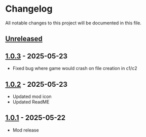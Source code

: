 # Changelog

All notable changes to this project will be documented in this file.

## [Unreleased]

## [1.0.3] - 2025-05-23

- Fixed bug where game would crash on file creation in c1/c2

## [1.0.2] - 2025-05-23

- Updated mod icon
- Updated ReadME

## [1.0.1] - 2025-05-22

- Mod release

[1.0.1]: https://github.com/Sandwichie123/FreshFileSurface/compare/1.0.0...1.0.
[1.0.2]: https://github.com/Sandwichie123/FreshFileSurface/compare/225a1cab8a3b93453016f30b0bd0457854e17cff...1.0.2
[unreleased]: https://github.com/Sandwichie123/FreshFileSurface/compare/1.0.3...HEAD
[1.0.3]: https://github.com/Sandwichie123/FreshFileSurface/compare/1.0.2...1.0.3
